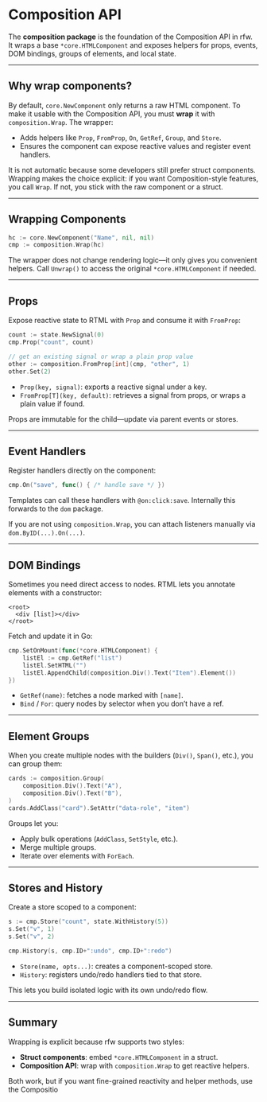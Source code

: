 # Composition API

The **composition package** is the foundation of the Composition API in rfw. It wraps a base `*core.HTMLComponent` and exposes helpers for props, events, DOM bindings, groups of elements, and local state.

---

## Why wrap components?

By default, `core.NewComponent` only returns a raw HTML component. To make it usable with the Composition API, you must **wrap** it with `composition.Wrap`. The wrapper:

* Adds helpers like `Prop`, `FromProp`, `On`, `GetRef`, `Group`, and `Store`.
* Ensures the component can expose reactive values and register event handlers.

It is not automatic because some developers still prefer struct components. Wrapping makes the choice explicit: if you want Composition-style features, you call `Wrap`. If not, you stick with the raw component or a struct.

---

## Wrapping Components

```go
hc := core.NewComponent("Name", nil, nil)
cmp := composition.Wrap(hc)
```

The wrapper does not change rendering logic—it only gives you convenient helpers. Call `Unwrap()` to access the original `*core.HTMLComponent` if needed.

---

## Props

Expose reactive state to RTML with `Prop` and consume it with `FromProp`:

```go
count := state.NewSignal(0)
cmp.Prop("count", count)

// get an existing signal or wrap a plain prop value
other := composition.FromProp[int](cmp, "other", 1)
other.Set(2)
```

* `Prop(key, signal)`: exports a reactive signal under a key.
* `FromProp[T](key, default)`: retrieves a signal from props, or wraps a plain value if found.

Props are immutable for the child—update via parent events or stores.

---

## Event Handlers

Register handlers directly on the component:

```go
cmp.On("save", func() { /* handle save */ })
```

Templates can call these handlers with `@on:click:save`. Internally this forwards to the `dom` package.

If you are not using `composition.Wrap`, you can attach listeners manually via `dom.ByID(...).On(...)`.

---

## DOM Bindings

Sometimes you need direct access to nodes. RTML lets you annotate elements with a constructor:

```rtml
<root>
  <div [list]></div>
</root>
```

Fetch and update it in Go:

```go
cmp.SetOnMount(func(*core.HTMLComponent) {
    listEl := cmp.GetRef("list")
    listEl.SetHTML("")
    listEl.AppendChild(composition.Div().Text("Item").Element())
})
```

* `GetRef(name)`: fetches a node marked with `[name]`.
* `Bind` / `For`: query nodes by selector when you don’t have a ref.

---

## Element Groups

When you create multiple nodes with the builders (`Div()`, `Span()`, etc.), you can group them:

```go
cards := composition.Group(
    composition.Div().Text("A"),
    composition.Div().Text("B"),
)
cards.AddClass("card").SetAttr("data-role", "item")
```

Groups let you:

* Apply bulk operations (`AddClass`, `SetStyle`, etc.).
* Merge multiple groups.
* Iterate over elements with `ForEach`.

---

## Stores and History

Create a store scoped to a component:

```go
s := cmp.Store("count", state.WithHistory(5))
s.Set("v", 1)
s.Set("v", 2)

cmp.History(s, cmp.ID+":undo", cmp.ID+":redo")
```

* `Store(name, opts...)`: creates a component-scoped store.
* `History`: registers undo/redo handlers tied to that store.

This lets you build isolated logic with its own undo/redo flow.

---

## Summary

Wrapping is explicit because rfw supports two styles:

* **Struct components**: embed `*core.HTMLComponent` in a struct.
* **Composition API**: wrap with `composition.Wrap` to get reactive helpers.

Both work, but if you want fine-grained reactivity and helper methods, use the Compositio
